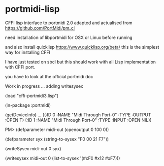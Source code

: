 # portmidi-lisp
CFFI lisp interface to portmidi 2.0 
adapted and actualised from https://github.com/PortMidi/pm_cl

need installation of libportmidi for OSX or Linux before running

and also install quicklisp https://www.quicklisp.org/beta/  this is the simplest way for installing CFFI

I have just tested on sbcl but this should work with all Lisp implementation with CFFI port.

you have to look at the official portmidi doc

Work in progress ... adding writesysex

(load "cffi-portmidi3.lisp")

(in-package :portmidi)

(getDeviceInfo)
 ...
((:ID 0 :NAME "Midi Through Port-0" :TYPE :OUTPUT :OPEN T)
 (:ID 1 :NAME "Midi Through Port-0" :TYPE :INPUT :OPEN NIL))

PM> (defparameter midi-out (openoutput 0 100 0))

(defparameter syx  (string-to-sysex  "F0 00 21 F7"))

(writeSysex midi-out 0 syx)

(writesysex midi-out 0 (list-to-sysex '(#xF0 #x12 #xF7)))
